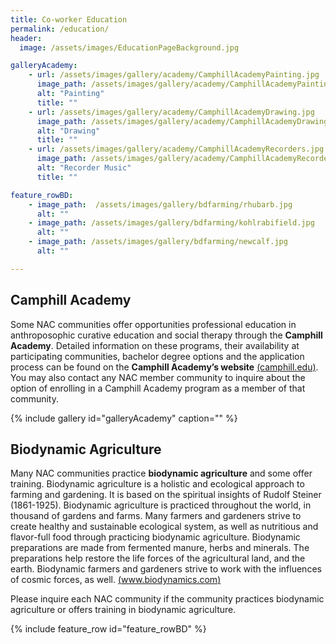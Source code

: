 ```yaml
---
title: Co-worker Education
permalink: /education/
header:
  image: /assets/images/EducationPageBackground.jpg

galleryAcademy:
    - url: /assets/images/gallery/academy/CamphillAcademyPainting.jpg
      image_path: /assets/images/gallery/academy/CamphillAcademyPainting.jpg
      alt: "Painting"
      title: ""
    - url: /assets/images/gallery/academy/CamphillAcademyDrawing.jpg
      image_path: /assets/images/gallery/academy/CamphillAcademyDrawing.jpg
      alt: "Drawing"
      title: ""
    - url: /assets/images/gallery/academy/CamphillAcademyRecorders.jpg
      image_path: /assets/images/gallery/academy/CamphillAcademyRecorders.jpg
      alt: "Recorder Music"
      title: ""

feature_rowBD:
    - image_path:  /assets/images/gallery/bdfarming/rhubarb.jpg
      alt: ""
    - image_path: /assets/images/gallery/bdfarming/kohlrabifield.jpg
      alt: ""
    - image_path: /assets/images/gallery/bdfarming/newcalf.jpg
      alt: ""  

---
```

## Camphill Academy

​Some NAC communities offer opportunities professional education in anthroposophic curative education and social therapy through the **Camphill Academy**. Detailed information on these programs, their availability at participating communities, bachelor degree options and the application process can be found on the **Camphill Academy’s website** [(camphill.edu)](http://camphill.edu). You may also contact any NAC member community to inquire about the option of enrolling in a Camphill Academy program as a member of that community.

{% include gallery id="galleryAcademy" caption="" %}


## Biodynamic Agriculture

Many NAC communities practice **biodynamic agriculture** and some offer training.  Biodynamic agriculture is a holistic and ecological approach to farming and gardening. It is based on the spiritual insights of Rudolf Steiner (1861-1925).  Biodynamic agriculture is practiced throughout the world, in thousand of gardens and farms.   Many farmers and gardeners strive to create healthy and sustainable ecological system, as well as nutritious and flavor-full food through practicing biodynamic agriculture.  Biodynamic preparations are made from fermented manure, herbs and minerals.   The preparations help restore the life forces of the agricultural land, and the earth.  Biodynamic farmers and gardeners strive to work with the influences of cosmic forces, as well. [(www.biodynamics.com)](http://www.biodynamics.com)

Please inquire each NAC community if the community practices biodynamic agriculture or offers training in biodynamic agriculture.  

{% include feature_row id="feature_rowBD" %}
